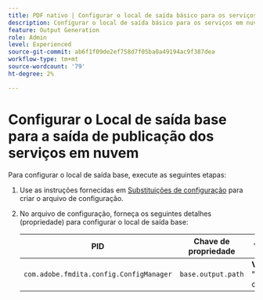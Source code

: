 ```yaml
---
title: PDF nativo | Configurar o local de saída básico para os serviços em nuvem do PDF de publicação
description: Configurar o local de saída básico para os serviços em nuvem do PDF de publicação
feature: Output Generation
role: Admin
level: Experienced
source-git-commit: ab6f1f09de2ef758d7f05ba0a49194ac9f387dea
workflow-type: tm+mt
source-wordcount: '79'
ht-degree: 2%

---
```


# Configurar o Local de saída base para a saída de publicação dos serviços em nuvem

Para configurar o local de saída base, execute as seguintes etapas:

1. Use as instruções fornecidas em [Substituições de configuração](../cs-install-guide/download-install-additional-config-override.md) para criar o arquivo de configuração.

1. No arquivo de configuração, forneça os seguintes detalhes (propriedade) para configurar o local de saída base:

   | PID | Chave de propriedade | Valor de propriedade |
   |---|---|---|
   | `com.adobe.fmdita.config.ConfigManager` | `base.output.path` | **Valor padrão:** &quot;/content/dam/fmdita-outputs&quot; |
